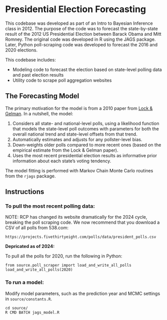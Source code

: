 # Presidential Election Forecasting

This codebase was developed as part of an Intro to Bayesian Inference class in 2012. The purpose of the code was to forecast the state-by-state result of the 2012 US Presidential Election between Barack Obama and Mitt Romney. The original code was developed in R using the JAGS package. Later, Python poll-scraping code was developed to forecast the 2016 and 2020 elections.

This codebase includes:

* Modeling code to forecast the election based on state-level polling data and past election results
* Utility code to scrape poll aggregation websites

## The Forecasting Model

The primary motivation for the model is from a 2010 paper from [Lock & Gelman](http://www.stat.columbia.edu/~gelman/research/published/election15Feb.pdf). In a nutshell, the model:

1. Considers all state- and national-level polls, using a likelihood function that models the state-level poll outcomes with parameters for both the overall national trend and state-level offsets from that trend.
2. Automatically estimates and adjusts for any pollster-level bias.
3. Down-weights older polls compared to more recent ones (based on the empirical estimate from the Lock & Gelman paper).
4. Uses the most recent presidential election results as informative prior information about each state’s voting tendency.

The model fitting is performed with Markov Chain Monte Carlo routines from the `rjags` package.

## Instructions

### To pull the most recent polling data:

NOTE: RCP has changed its website dramatically for the 2024 cycle, breaking the poll scraping code. We now recommend that you download a CSV of all polls from 538.com:

    https://projects.fivethirtyeight.com/polls/data/president_polls.csv

**Depricated as of 2024:**

To pull all the polls for 2020, run the following in Python:

    from source.poll_scraper import load_and_write_all_polls
    load_and_write_all_polls(2020)    


### To run a model:

Modify model parameters, such as the prediction year and MCMC settings in `source/constants.R`.

    cd source/
    R CMD BATCH jags_model.R


